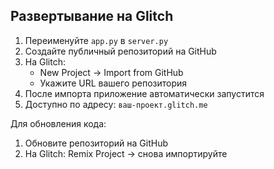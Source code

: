 ## Развертывание на Glitch

1. Переименуйте `app.py` в `server.py`
2. Создайте публичный репозиторий на GitHub
3. На Glitch:
   - New Project → Import from GitHub
   - Укажите URL вашего репозитория
4. После импорта приложение автоматически запустится
5. Доступно по адресу: `ваш-проект.glitch.me`

Для обновления кода:
1. Обновите репозиторий на GitHub
2. На Glitch: Remix Project → снова импортируйте
